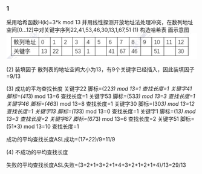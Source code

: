 ### 1
采用哈希函数H(k)=3*k mod 13 并用线性探测开放地址法处理冲突，在数列地址空间[0...12]中对关键字序列22,41,53,46,30,13,1,67,51
(1) 构造哈希表 画示意图
![](../../img/1731476167.png)

(2) 装填因子
散列表的地址空间大小为13，有9个关键字已经插入，因此装填因子=9/13

(3) 成功的平均查找长度
关键字22 脚标=(22*3) mod 13=1 查找长度=1
关键字41 脚标=(41*3) mod 13=6 查找长度=1
关键字53 脚标=(53*3) mod 13=3 查找长度=1
关键字46 脚标=(46*3) mod 13=8 查找长度=1
关键字30 脚标=(30*3) mod 13=12 查找长度=1
关键字13 脚标=(13*3) mod 13=0 查找长度=1
关键字1 脚标=(1*3) mod 13=3 查找长度=2
关键字67 脚标=(67*3) mod 13=6 查找长度=2
关键字51 脚标=(51*3) mod 13=10 查找长度=1

成功的平均查找长度ASL成功=(1*7+2*2)/9=11/9

(4) 不成功的平均查找长度

失败的平均查找长度ASL失败=(3+2+1+3+2+1+4+3+2+1+2+1+4)/13=29/13
